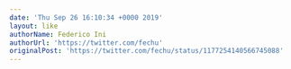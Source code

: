```yaml
---
date: 'Thu Sep 26 16:10:34 +0000 2019'
layout: like
authorName: Federico Ini
authorUrl: 'https://twitter.com/fechu'
originalPost: 'https://twitter.com/fechu/status/1177254140566745088'
---
```

